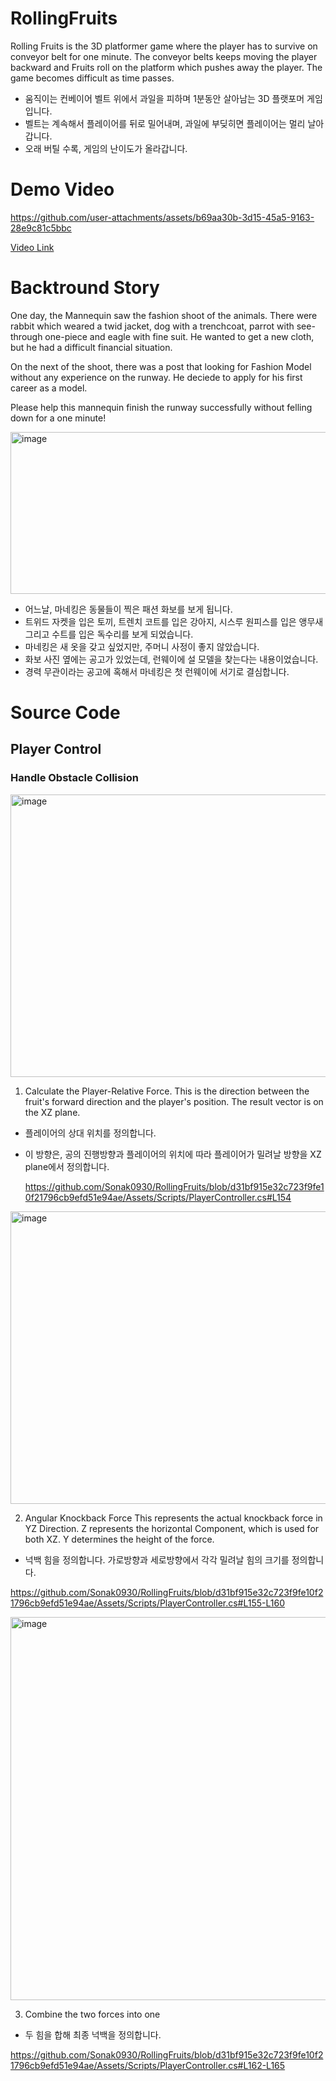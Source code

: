 # RollingFruits
Rolling Fruits is the 3D platformer game where the player has to survive on conveyor belt for one minute.
The conveyor belts keeps moving the player backward and Fruits roll on the platform which pushes away the player.
The game becomes difficult as time passes.

- 움직이는 컨베이어 벨트 위에서 과일을 피하며 1분동안 살아남는 3D 플랫포머 게임입니다.
- 벨트는 계속해서 플레이어를 뒤로 밀어내며, 과일에 부딪히면 플레이어는 멀리 날아갑니다.
- 오래 버틸 수록, 게임의 난이도가 올라갑니다.

# Demo Video

https://github.com/user-attachments/assets/b69aa30b-3d15-45a5-9163-28e9c81c5bbc

[Video Link](https://youtu.be/eIDyDBptTEA?si=OV7CP1JOMD-wfgIz)

# Backtround Story
One day, the Mannequin saw the fashion shoot of the animals. 
There were rabbit which weared a twid jacket, dog with a trenchcoat, parrot with see-through one-piece and eagle with fine suit.
He wanted to get a new cloth, but he had a difficult financial situation.

On the next of the shoot, there was a post that looking for Fashion Model without any experience on the runway. He deciede to apply for his first career as a model.

Please help this mannequin finish the runway successfully without felling down for a one minute!

<img width="758" height="259" alt="image" src="https://github.com/user-attachments/assets/7b683e14-3c2a-48a7-a7a9-36773eb4a104" />

- 어느날, 마네킹은 동물들이 찍은 패션 화보를 보게 됩니다.
- 트위드 자켓을 입은 토끼, 트렌치 코트를 입은 강아지, 시스루 원피스를 입은 앵무새 그리고 수트를 입은 독수리를 보게 되었습니다.
- 마네킹은 새 옷을 갖고 싶었지만, 주머니 사정이 좋지 않았습니다.
- 화보 사진 옆에는 공고가 있었는데, 런웨이에 설 모델을 찾는다는 내용이었습니다.
- 경력 무관이라는 공고에 혹해서 마네킹은 첫 런웨이에 서기로 결심합니다.

  
# Source Code
## Player Control
### Handle Obstacle Collision

<img width="742" height="452" alt="image" src="https://github.com/user-attachments/assets/24fd6649-3607-4db7-95c6-c8bb9fab704b" />

1. Calculate the Player-Relative Force.
This is the direction between the fruit's forward direction and the player's position.
The result vector is on the XZ plane.

- 플레이어의 상대 위치를 정의합니다.
- 이 방향은, 공의 진행방향과 플레이어의 위치에 따라 플레이어가 밀려날 방향을 XZ plane에서 정의합니다.

  https://github.com/Sonak0930/RollingFruits/blob/d31bf915e32c723f9fe10f21796cb9efd51e94ae/Assets/Scripts/PlayerController.cs#L154


<img width="634" height="468" alt="image" src="https://github.com/user-attachments/assets/cfb5d900-07f0-4622-9b47-9f9570fcd959" />

2. Angular Knockback Force
This represents the actual knockback force in YZ Direction.
Z represents the horizontal Component, which is used for both XZ.
Y determines the height of the force.

- 넉백 힘을 정의합니다. 가로방향과 세로방향에서 각각 밀려날 힘의 크기를 정의합니다.

https://github.com/Sonak0930/RollingFruits/blob/d31bf915e32c723f9fe10f21796cb9efd51e94ae/Assets/Scripts/PlayerController.cs#L155-L160

<img width="1124" height="613" alt="image" src="https://github.com/user-attachments/assets/75e7a883-5722-4502-8743-c2b1ef8dd5bd" />

3. Combine the two forces into one
- 두 힘을 합해 최종 넉백을 정의합니다.


https://github.com/Sonak0930/RollingFruits/blob/d31bf915e32c723f9fe10f21796cb9efd51e94ae/Assets/Scripts/PlayerController.cs#L162-L165



